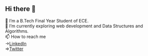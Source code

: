 ## Hi there 👋
 🔭 I’m a  B.Tech Final Year Student of ECE.  
 🌱 I’m currently exploring web development and Data Structures and Algorithms.  
 📫 How to reach me  
    ->[LinkedIn](https://www.linkedin.com/in/ashish-kumar-yadav-72a9b2222/)  
    =>[Twitter](https://x.com/Aryawarti26)
 
<!--
**aryawarti/aryawarti** is a ✨ _special_ ✨ repository because its `README.md` (this file) appears on your GitHub profile.

Here are some ideas to get you started:

- 🔭 I’m currently working on ...
- 🌱 I’m currently learning ...
- 👯 I’m looking to collaborate on ...
- 🤔 I’m looking for help with ...
- 💬 Ask me about ...
- 📫 How to reach me: ...
- 😄 Pronouns: ...
- ⚡ Fun fact: ...
-->
